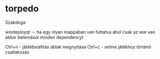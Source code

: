 # torpedo
Szakdoga

windeployqt	-- ha egy olyan mappában van futtatva ahol csak az exe van akkor belemásol minden dependencyt

Ctrl+n - játékbeállítás ablak megnyitása
Ctrl+c - online játékhoz történő csatlakozás